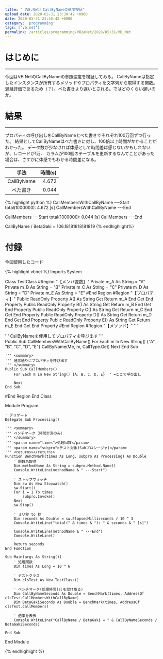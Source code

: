 ```yaml
---
title: "【VB.Net】CallByNameの速度検証"
upload_date: 2020-05-31 23:30:42 +0900
date: 2020-05-31 23:30:42 +0900
category: 'programming'
tags: ['vb.net']
permalink: /articles/programming/VB2eNet/2020/05/31/VB_Net
---
```


# はじめに
***
今回はVB.NetのCallByNameの参照速度を検証してみる。
CallByNameは指定したインスタンスが所有するメソッドやプロパティを文字列から取得する関数。
遅延評価であるため（？）、べた書きより遅いとされる。ではどのくらい遅いのか。


# 結果
***
プロパティの呼び出しをCallByNameとべた書きでそれぞれ100万回ずつ行った。
結果としてCallByNameはべた書きに対し、100倍以上時間がかかることがわかった。
データ数が少なければ体感として時間差は感じないかもしれないが、レコードが1万、
カラムが100個のテーブルを更新するなんてことがあった場合は、さすがに体感でもわかる時間差になる。

|   手法   | 時間(s) |
| :------: | ------: |
|CallByName| 4.672  |
| べた書き  | 0.044  |


{% highlight python %}
CallMembersWithCallByName ---Start
total(1000000): 4.672 [s]
CallMembersWithCallByName ---End

CallMembers ---Start
total(1000000): 0.044 [s]
CallMembers ---End

CallByName / BetaGaki = 106.18181818181819
{% endhighlight%}


# 付録
今回使用したコード

{% highlight vbnet %}
Imports System


Class TestClass
#Region "【メンバ変数】"
    Private m_A As String = "A"
    Private m_B As String = "B"
    Private m_C As String = "C"
    Private m_D As String = "D"
    Private m_E As String = "E"
#End Region
#Region "【プロパティ】"
    Public ReadOnly Property A() As String
        Get
            Return m_A
        End Get
    End Property
    Public ReadOnly Property B() As String
        Get
            Return m_B
        End Get
    End Property
    Public ReadOnly Property C() As String
        Get
            Return m_C
        End Get
    End Property
    Public ReadOnly Property D() As String
        Get
            Return m_D
        End Get
    End Property
    Public ReadOnly Property E() As String
        Get
            Return m_E
        End Get
    End Property
#End Region
#Region "【メソッド】"
    ''' <summary>
    ''' CallByNameを使用してプロパティを呼び出す
    ''' </summary>
    Public Sub CallMembersWithCallByName()
        For Each m In New String() {"A", "B", "C", "D", "E"}
            CallByName(Me, m, CallType.Get)
        Next
    End Sub

    ''' <summary>
    ''' 通常通りにプロパティを呼び出す
    ''' </summary>
    Public Sub CallMembers()
        For Each m In New String() {A, B, C, D, E}  ' ←ここで呼び出し

        Next
    End Sub
#End Region
End Class

Module Program

    ' デリゲート
    Delegate Sub Processing()

    ''' <summary>
    ''' ベンチマーク（時間計測のみ）
    ''' </summary>
    ''' <param name="times">処理回数</param>
    ''' <param name="subpro">テスト対象(Subプロシージャ)</param>
    ''' <returns></returns>
    Function BenchMark(times As Long, subpro As Processing) As Double
        ' 関数名取得
        Dim methodName As String = subpro.Method.Name()
        Console.WriteLine(methodName & " ---Start")

        ' ストップウォッチ
        Dim sw As New Stopwatch()
        sw.Start()
        For i = 1 To times
            subpro.Invoke()
        Next
        sw.Stop()

        ' ミリ秒 to 秒
        Dim seconds As Double = sw.ElapsedMilliseconds / 10 ^ 3
        Console.WriteLine("total(" & times & "): " & seconds & " [s]")

        Console.WriteLine(methodName & " ---End")
        Console.WriteLine()

        Return seconds
    End Function

    Sub Main(args As String())
        ' 処理回数
        Dim times As Long = 10 ^ 6

        ' テストクラス
        Dim clsTest As New TestClass()

        ' ベンチマーク(処理時間(s)を受け取る)
        Dim CallByNameSeconds As Double = BenchMark(times, AddressOf clsTest.CallMembersWithCallByName)
        Dim BetaGakiSeconds As Double = BenchMark(times, AddressOf clsTest.CallMembers)

        ' 倍率を表示
        Console.WriteLine("CallByName / BetaGaki = " & CallByNameSeconds / BetaGakiSeconds)

    End Sub
End Module

{% endhighlight %}